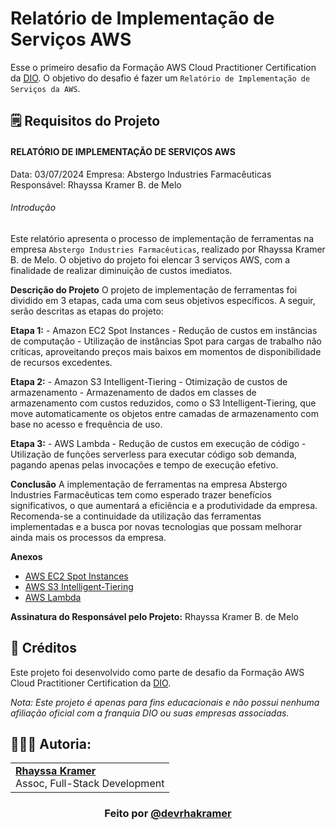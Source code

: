 # Relatório de Implementação de Serviços AWS

Esse o primeiro desafio da Formação AWS Cloud Practitioner Certification da [DIO](https://www.dio.me/).
O objetivo do desafio é fazer um  `Relatório de Implementação de Serviços da AWS`.

## 🗒️ Requisitos do Projeto

#### RELATÓRIO DE IMPLEMENTAÇÃO DE SERVIÇOS AWS
Data: 03/07/2024 
Empresa: Abstergo Industries Farmacêuticas
Responsável: Rhayssa Kramer B. de Melo

###### Introdução
Este relatório apresenta o processo de implementação de ferramentas na empresa `Abstergo Industries Farmacêuticas`, realizado por Rhayssa Kramer B. de Melo. O objetivo do projeto foi elencar 3 serviços AWS, com a finalidade de realizar diminuição de custos imediatos.

**Descrição do Projeto**
O projeto de implementação de ferramentas foi dividido em 3 etapas, cada uma com seus objetivos específicos. A seguir, serão descritas as etapas do projeto:

**Etapa 1:** - Amazon EC2 Spot Instances - Redução de custos em instâncias de computação - Utilização de instâncias Spot para cargas de trabalho não críticas, aproveitando preços mais baixos em momentos de disponibilidade de recursos excedentes.

**Etapa 2:** - Amazon S3 Intelligent-Tiering - Otimização de custos de armazenamento - Armazenamento de dados em classes de armazenamento com custos reduzidos, como o S3 Intelligent-Tiering, que move automaticamente os objetos entre camadas de armazenamento com base no acesso e frequência de uso.

**Etapa 3:** - AWS Lambda - Redução de custos em execução de código - Utilização de funções serverless para executar código sob demanda, pagando apenas pelas invocações e tempo de execução efetivo.

**Conclusão**
A implementação de ferramentas na empresa Abstergo Industries Farmacêuticas tem como esperado trazer benefícios significativos, o que aumentará a eficiência e a produtividade da empresa. Recomenda-se a continuidade da utilização das ferramentas implementadas e a busca por novas tecnologias que possam melhorar ainda mais os processos da empresa.

**Anexos**
- [AWS EC2 Spot Instances](https://aws.amazon.com/pt/ec2/spot/)
- [AWS S3 Intelligent-Tiering](https://aws.amazon.com/pt/s3/storage-classes/intelligent-tiering/)
- [AWS Lambda](https://aws.amazon.com/pt/pm/lambda/?gclid=Cj0KCQjw7ZO0BhDYARIsAFttkCi_F80q2Nx_wrzVAEUGYWX7zlshFpZ-AJJKfHm2fYuN-mfIzsz8eq8aAm3GEALw_wcB&trk=56f58804-91cd-4af4-98d4-afe277a57fd3&sc_channel=ps&ef_id=Cj0KCQjw7ZO0BhDYARIsAFttkCi_F80q2Nx_wrzVAEUGYWX7zlshFpZ-AJJKfHm2fYuN-mfIzsz8eq8aAm3GEALw_wcB:G:s&s_kwcid=AL!4422!3!651510591822!e!!g!!aws%20lambda!19828231347!148480170233)

**Assinatura do Responsável pelo Projeto:**
Rhayssa Kramer B. de Melo

## 🔗 Créditos
Este projeto foi desenvolvido como parte de desafio da Formação AWS Cloud Practitioner Certification da [DIO](https://www.dio.me/).

*Nota: Este projeto é apenas para fins educacionais e não possui nenhuma afiliação oficial com a franquia DIO ou suas empresas associadas.*

  
## 👩🏼‍💻 Autoria:
<table style="border=0">
  <tr>
    <td align="left">
      <a href="https://github.com/rhayssakramer">
        <span><b>Rhayssa Kramer</b></span>
      </a>
      <br>
      <span>Assoc, Full-Stack Development</span>
    </td>
  </tr>
</table>

### <div align="center">Feito por <a href="https://github.com/rhayssakramer">@devrhakramer</a></div>
